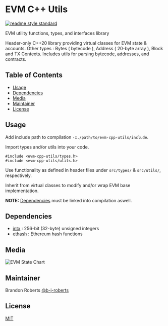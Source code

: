 # EVM C++ Utils

[![readme style standard](https://img.shields.io/badge/readme%20style-standard-brightgreen.svg?style=flat-square)](https://github.com/RichardLitt/standard-readme)

EVM utility functions, types, and interfaces library

Header-only C++20 library providing virtual classes for EVM state & accounts.
Other types : Bytes ( bytecode ), Address ( 20-byte array ), Block and TX Contexts.
Includes utils for parsing bytecode, addresses, and contracts.

## Table of Contents

- [Usage](#usage)
- [Dependencies](#dependencies)
- [Media](#media)
- [Maintainer](#maintainer)
- [License](#license)

## Usage

Add include path to compilation `-I./path/to/evm-cpp-utils/include`.

Import types and/or utils into your code.
```
#include <evm-cpp-utils/types.h>
#include <evm-cpp-utils/utils.h>
```

Use functionality as defined in header files under `src/types/` & `src/utils/`, respectively.

Inherit from virtual classes to modify and/or wrap EVM base implementation.

**NOTE:** [Dependencies](#dependencies) must be linked into compilation aswell.

## Dependencies

- [intx][intx] : 256-bit (32-byte) unsigned integers
- [ethash][ethash] : Ethereum hash functions

## Media

![EVM State Chart]([images]/evm-cpp-utils/evm-state-chart.jng)

## Maintainer

Brandon Roberts [@b-j-roberts]

## License

[MIT][MIT]

[intx]: https://github.com/chfast/intx
[ethash]: http://github.com/chfast/ethash
[MIT]: LICENSE
[@b-j-roberts]: https://github.com/b-j-roberts
[images]: https://github.com/FraktalLabs/docs/blob/master/images
